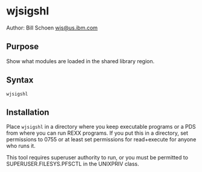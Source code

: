 # wjsigshl

Author: Bill Schoen <wjs@us.ibm.com>

## Purpose

Show what modules are loaded in the shared library region.

## Syntax

`wjsigshl`

## Installation

Place `wjsigshl` in a directory where you keep executable programs
or a PDS from where you can run REXX programs.
If you put this in a directory, set permissions to 0755
or at least set permissions for read+execute for anyone who runs it.

This tool requires superuser authority to run, or you must be
permitted to SUPERUSER.FILESYS.PFSCTL in the UNIXPRIV class.

